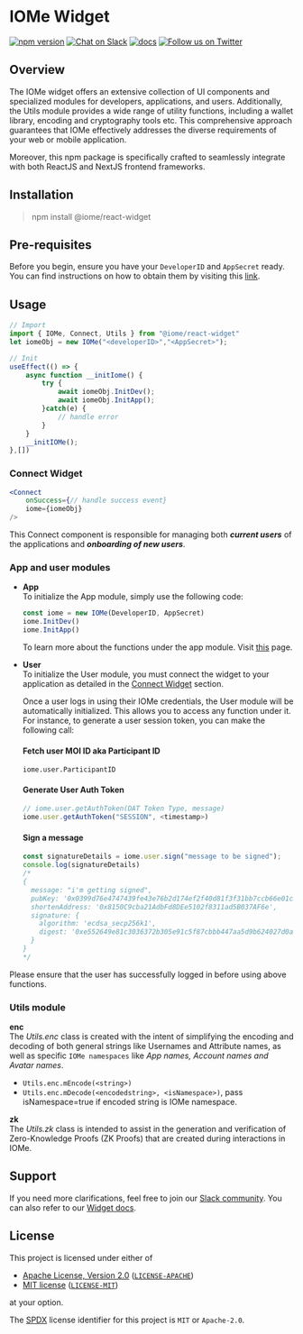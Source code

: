 # IOMe Widget
[joinSlack]: https://join.slack.com/t/iomeai/shared_invite/zt-20s1w9jxg-unzBomKqMBrrq~DlYNpQHQ
[connectOnTwitter]: https://twitter.com/iome_ai
[documentation]: https://dev.iome.ai/docs/widget

[![npm version](https://badge.fury.io/js/@iome%2Freact-widget.svg)](https://badge.fury.io/js/@iome%2Freact-widget)
[![Chat on Slack](https://img.shields.io/badge/Slack-Dev%20community-blue)][joinSlack]
[![docs](https://img.shields.io/badge/Widget-Documentation-orange)][documentation]
[![Follow us on Twitter](https://img.shields.io/badge/Twitter-Follow%20Us-blue?style=social&logo=twitter)][connectOnTwitter]
## Overview

The IOMe widget offers an extensive collection of UI components and specialized modules for developers, applications, and users. Additionally, the Utils module provides a wide range of utility functions, including a wallet library, encoding and cryptography tools etc. This comprehensive approach guarantees that IOMe effectively addresses the diverse requirements of your web or mobile application.

Moreover, this npm package is specifically crafted to seamlessly integrate with both ReactJS and NextJS frontend frameworks.

## Installation
> npm install @iome/react-widget

## Pre-requisites
Before you begin, ensure you have your `DeveloperID` and `AppSecret` ready. You can find instructions on how to obtain them by visiting this [link](https://dev.iome.ai/docs/devportal).
## Usage
```jsx
// Import
import { IOMe, Connect, Utils } from "@iome/react-widget"
let iomeObj = new IOMe("<developerID>","<AppSecret>");

// Init
useEffect(() => {
	async function __initIome() {
		try {
			await iomeObj.InitDev();
			await iomeObj.InitApp();
		}catch(e) {
			// handle error
		}
	}
	__initIOMe();
},[])


```
### Connect Widget
```jsx
<Connect
	onSuccess={// handle success event}
	iome={iomeObj}
/>
```

This Connect component is responsible for managing both _**current users**_ of the applications and _**onboarding of new users**_.
### App and user modules
- **App** <br />
	To initialize the App module, simply use the following code: 
	```js
	const iome = new IOMe(DeveloperID, AppSecret)
	iome.InitDev()
	iome.InitApp()
	```

	To learn more about the functions under the app module. Visit [this](https://dev.iome.ai/docs/widget) page.

- **User** <br />
	To initialize the User module, you must connect the widget to your application as detailed in the [Connect Widget](#connect-widget) section.

	Once a user logs in using their IOMe credentials, the User module will be automatically initialized. This allows you to access any function under it. For instance, to generate a user session token, you can make the following call:

	#### Fetch user MOI ID aka Participant ID
  	`iome.user.ParticipantID`
	 
	#### Generate User Auth Token

	```js
	// iome.user.getAuthToken(DAT Token Type, message)
	iome.user.getAuthToken("SESSION", <timestamp>)
	```

	#### Sign a message
	```js
	const signatureDetails = iome.user.sign("message to be signed");
	console.log(signatureDetails)
	/*
	{
      message: "i'm getting signed",
      pubKey: '0x0399d76e4747439fe43e76b2d174ef2f40d81f3f31bb7ccb66e01c5d612a8777f1',
      shortenAddress: '0x8150C9cba21AdbFd8DEe5102f8311ad5B037AF6e',
      signature: {
        algorithm: 'ecdsa_secp256k1',
        digest: '0xe552649e81c3036372b305e91c5f87cbbb447aa5d9b624027d0afce7fb50fe662f98ecfa8e606fd01b8554510f84df2fa22d477d3f7283054b8e9c3fa9b125761c'
      }
    }
	*/
	```
Please ensure that the user has successfully logged in before using above functions.

### Utils module
**enc** <br />
The _Utils.enc_ class is created with the intent of simplifying the encoding and decoding of both general strings like Usernames and Attribute names, as well as specific `IOMe namespaces` like _App names, Account names and Avatar names_.
- `Utils.enc.mEncode(<string>)`
- `Utils.enc.mDecode(<encodedstring>, <isNamespace>)`, pass isNamespace=true if encoded string is IOMe namespace.

**zk** <br />
The _Utils.zk_ class is intended to assist in the generation and verification of Zero-Knowledge Proofs (ZK Proofs) that are created during interactions in IOMe.

## Support
If you need more clarifications, feel free to join our [Slack community][joinSlack]. You can also refer to our [Widget docs][documentation].

## License
This project is licensed under either of
- [Apache License, Version 2.0](https://www.apache.org/licenses/LICENSE-2.0) ([`LICENSE-APACHE`](LICENSE-APACHE))
- [MIT license](https://opensource.org/licenses/MIT) ([`LICENSE-MIT`](LICENSE-MIT))

at your option.

The [SPDX](https://spdx.dev) license identifier for this project is `MIT` or `Apache-2.0`.
